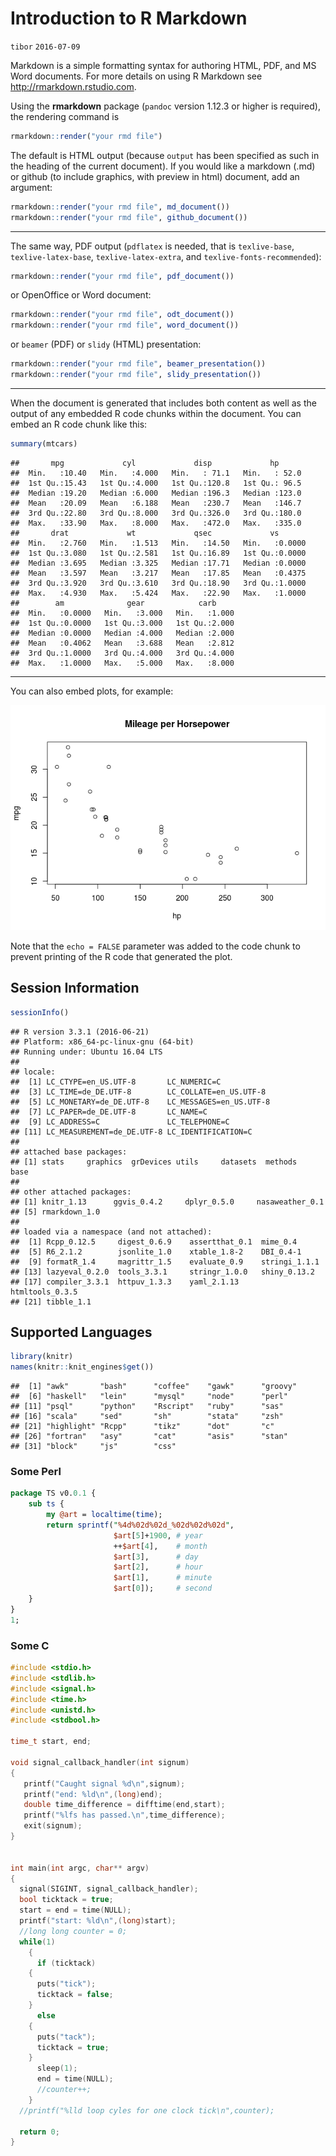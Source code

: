 Introduction to R Markdown
================
`tibor`
`2016-07-09`

Markdown is a simple formatting syntax for authoring HTML, PDF, and MS Word documents. For more details on using R Markdown see <http://rmarkdown.rstudio.com>.

Using the **rmarkdown** package (`pandoc` version 1.12.3 or higher is required), the rendering command is

``` r
rmarkdown::render("your rmd file")
```

The default is HTML output (because `output` has been specified as such in the heading of the current document). If you would like a markdown (.md) or github (to include graphics, with preview in html) document, add an argument:

``` r
rmarkdown::render("your rmd file", md_document())
rmarkdown::render("your rmd file", github_document())
```

------------------------------------------------------------------------

The same way, PDF output (`pdflatex` is needed, that is `texlive-base`, `texlive-latex-base`, `texlive-latex-extra`, and `texlive-fonts-recommended`):

``` r
rmarkdown::render("your rmd file", pdf_document())
```

or OpenOffice or Word document:

``` r
rmarkdown::render("your rmd file", odt_document())
rmarkdown::render("your rmd file", word_document())
```

or `beamer` (PDF) or `slidy` (HTML) presentation:

``` r
rmarkdown::render("your rmd file", beamer_presentation())
rmarkdown::render("your rmd file", slidy_presentation())
```

------------------------------------------------------------------------

When the document is generated that includes both content as well as the output of any embedded R code chunks within the document. You can embed an R code chunk like this:

``` r
summary(mtcars)
```

    ##       mpg             cyl             disp             hp       
    ##  Min.   :10.40   Min.   :4.000   Min.   : 71.1   Min.   : 52.0  
    ##  1st Qu.:15.43   1st Qu.:4.000   1st Qu.:120.8   1st Qu.: 96.5  
    ##  Median :19.20   Median :6.000   Median :196.3   Median :123.0  
    ##  Mean   :20.09   Mean   :6.188   Mean   :230.7   Mean   :146.7  
    ##  3rd Qu.:22.80   3rd Qu.:8.000   3rd Qu.:326.0   3rd Qu.:180.0  
    ##  Max.   :33.90   Max.   :8.000   Max.   :472.0   Max.   :335.0  
    ##       drat             wt             qsec             vs        
    ##  Min.   :2.760   Min.   :1.513   Min.   :14.50   Min.   :0.0000  
    ##  1st Qu.:3.080   1st Qu.:2.581   1st Qu.:16.89   1st Qu.:0.0000  
    ##  Median :3.695   Median :3.325   Median :17.71   Median :0.0000  
    ##  Mean   :3.597   Mean   :3.217   Mean   :17.85   Mean   :0.4375  
    ##  3rd Qu.:3.920   3rd Qu.:3.610   3rd Qu.:18.90   3rd Qu.:1.0000  
    ##  Max.   :4.930   Max.   :5.424   Max.   :22.90   Max.   :1.0000  
    ##        am              gear            carb      
    ##  Min.   :0.0000   Min.   :3.000   Min.   :1.000  
    ##  1st Qu.:0.0000   1st Qu.:3.000   1st Qu.:2.000  
    ##  Median :0.0000   Median :4.000   Median :2.000  
    ##  Mean   :0.4062   Mean   :3.688   Mean   :2.812  
    ##  3rd Qu.:1.0000   3rd Qu.:4.000   3rd Qu.:4.000  
    ##  Max.   :1.0000   Max.   :5.000   Max.   :8.000

------------------------------------------------------------------------

You can also embed plots, for example:

![](tutorial_markdown1_files/figure-markdown_github/unnamed-chunk-7-1.png)

Note that the `echo = FALSE` parameter was added to the code chunk to prevent printing of the R code that generated the plot.

Session Information
-------------------

``` r
sessionInfo()
```

    ## R version 3.3.1 (2016-06-21)
    ## Platform: x86_64-pc-linux-gnu (64-bit)
    ## Running under: Ubuntu 16.04 LTS
    ## 
    ## locale:
    ##  [1] LC_CTYPE=en_US.UTF-8       LC_NUMERIC=C              
    ##  [3] LC_TIME=de_DE.UTF-8        LC_COLLATE=en_US.UTF-8    
    ##  [5] LC_MONETARY=de_DE.UTF-8    LC_MESSAGES=en_US.UTF-8   
    ##  [7] LC_PAPER=de_DE.UTF-8       LC_NAME=C                 
    ##  [9] LC_ADDRESS=C               LC_TELEPHONE=C            
    ## [11] LC_MEASUREMENT=de_DE.UTF-8 LC_IDENTIFICATION=C       
    ## 
    ## attached base packages:
    ## [1] stats     graphics  grDevices utils     datasets  methods   base     
    ## 
    ## other attached packages:
    ## [1] knitr_1.13      ggvis_0.4.2     dplyr_0.5.0     nasaweather_0.1
    ## [5] rmarkdown_1.0  
    ## 
    ## loaded via a namespace (and not attached):
    ##  [1] Rcpp_0.12.5     digest_0.6.9    assertthat_0.1  mime_0.4       
    ##  [5] R6_2.1.2        jsonlite_1.0    xtable_1.8-2    DBI_0.4-1      
    ##  [9] formatR_1.4     magrittr_1.5    evaluate_0.9    stringi_1.1.1  
    ## [13] lazyeval_0.2.0  tools_3.3.1     stringr_1.0.0   shiny_0.13.2   
    ## [17] compiler_3.3.1  httpuv_1.3.3    yaml_2.1.13     htmltools_0.3.5
    ## [21] tibble_1.1

Supported Languages
-------------------

``` r
library(knitr)
names(knitr::knit_engines$get())
```

    ##  [1] "awk"       "bash"      "coffee"    "gawk"      "groovy"   
    ##  [6] "haskell"   "lein"      "mysql"     "node"      "perl"     
    ## [11] "psql"      "python"    "Rscript"   "ruby"      "sas"      
    ## [16] "scala"     "sed"       "sh"        "stata"     "zsh"      
    ## [21] "highlight" "Rcpp"      "tikz"      "dot"       "c"        
    ## [26] "fortran"   "asy"       "cat"       "asis"      "stan"     
    ## [31] "block"     "js"        "css"

### Some Perl

``` perl
package TS v0.0.1 {
    sub ts {
        my @art = localtime(time);
        return sprintf("%4d%02d%02d_%02d%02d%02d",
                       $art[5]+1900, # year
                       ++$art[4],    # month
                       $art[3],      # day
                       $art[2],      # hour
                       $art[1],      # minute
                       $art[0]);     # second
    }
}
1;
```

### Some C

``` c
#include <stdio.h>
#include <stdlib.h>
#include <signal.h>
#include <time.h>
#include <unistd.h>
#include <stdbool.h>

time_t start, end;

void signal_callback_handler(int signum)
{
   printf("Caught signal %d\n",signum);
   printf("end: %ld\n",(long)end);
   double time_difference = difftime(end,start);
   printf("%lfs has passed.\n",time_difference);
   exit(signum);
}


int main(int argc, char** argv)
{
  signal(SIGINT, signal_callback_handler);
  bool ticktack = true;
  start = end = time(NULL);
  printf("start: %ld\n",(long)start);
  //long long counter = 0;
  while(1)
    {
      if (ticktack)
    {
      puts("tick");
      ticktack = false;
    }
      else
    {
      puts("tack");
      ticktack = true;
    }
      sleep(1);
      end = time(NULL);
      //counter++;
    }
  //printf("%lld loop cyles for one clock tick\n",counter);

  return 0;
}
```

